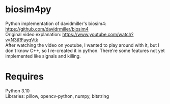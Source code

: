 # biosim4py
Python implementation of davidmiller's biosim4: https://github.com/davidrmiller/biosim4  
Original video explanation: https://www.youtube.com/watch?v=N3tRFayqVtk  
After watching the video on youtube, I wanted to play around with it, but I don't know C++, so I re-created it in python. There're some features not yet implemented like signals and killing.
# Requires
Python 3.10  
Libraries: pillow, opencv-python, numpy, bitstring
